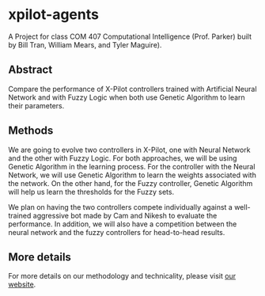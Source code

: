 # xpilot-agents
A Project for class COM 407 Computational Intelligence (Prof. Parker) built by Bill Tran, William Mears, and Tyler Maguire). 

## Abstract
Compare the performance of X-Pilot controllers trained with Artificial Neural Network and with Fuzzy Logic when both use Genetic Algorithm to learn their parameters.

## Methods
We are going to evolve two controllers in X-Pilot, one with Neural Network and the other with Fuzzy Logic. For both approaches, we will be using Genetic Algorithm in the learning process. For the controller with the Neural Network, we will use Genetic Algorithm to learn the weights associated with the network. On the other hand, for the Fuzzy controller, Genetic Algorithm will help us learn the thresholds for the Fuzzy sets.

We plan on having the two controllers compete individually against a well-trained aggressive bot made by Cam and Nikesh to evaluate the performance. In addition, we will also have a competition between the neural network and the fuzzy controllers for head-to-head results.

## More details
For more details on our methodology and technicality, please visit [our website](https://billtrn.com/com407/).

